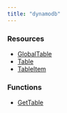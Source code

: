```yaml
---
title: "dynamodb"
---
```


<!-- WARNING: this file was generated by Pulumi Docs Generator. -->
<!-- Do not edit by hand unless you're certain you know what you are doing! -->

<style>
  table td p { margin-top: 0; margin-bottom: 0; }
</style>

<h3>Resources</h3>
<ul class="api">
    <li><a href="globaltable"><span class="symbol resource"></span>GlobalTable</a></li>
    <li><a href="table"><span class="symbol resource"></span>Table</a></li>
    <li><a href="tableitem"><span class="symbol resource"></span>TableItem</a></li>
</ul>

<h3>Functions</h3>
<ul class="api">
    <li><a href="gettable"><span class="symbol datasource"></span>GetTable</a></li>
</ul>

